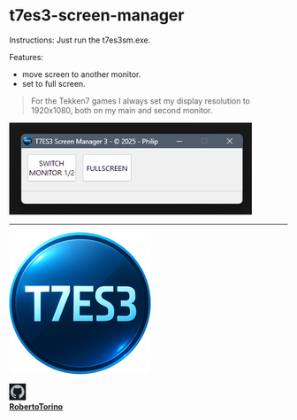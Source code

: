 # t7es3-screen-manager

Instructions:
Just run the t7es3sm.exe.

Features:
- move screen to another monitor.
- set to full screen.


> For the Tekken7 games I always set my display resolution to 1920x1080, both on my main and second monitor.                       

![t7es3sm.png](images/t7es3sm.png)                  

---

![t7es3_default_256.png](t7es3_media/t7es3_default_256.png)

![github.png](images/github.png)                
**[RobertoTorino](https://github.com/RobertoTorino)**                     
